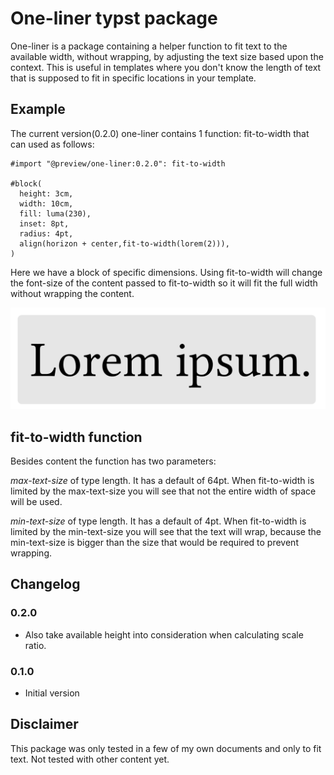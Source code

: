 # One-liner typst package

One-liner is a package containing a helper function to fit text to the available width, without wrapping, by 
adjusting the text size based upon the context. This is useful in templates where you 
don't know the length of text that is supposed to fit in specific locations in your template.

## Example
The current version(0.2.0) one-liner contains 1 function: fit-to-width that can used as follows:

```typst
#import "@preview/one-liner:0.2.0": fit-to-width 

#block(
  height: 3cm,
  width: 10cm,
  fill: luma(230),
  inset: 8pt,
  radius: 4pt,
  align(horizon + center,fit-to-width(lorem(2))),
)
```

Here we have a block of specific dimensions. Using fit-to-width will change the font-size of the content passed 
to fit-to-width so it will fit the full width without wrapping the content.

![Example1](./example1.png "Example1 of Typst one-liner: fit-to-width")

## fit-to-width function
Besides content the function has two parameters:

*max-text-size* of type length. It has a default of 64pt. When fit-to-width is limited by the max-text-size you will see that not
the entire width of space will be used.

*min-text-size* of type length. It has a default of 4pt. When fit-to-width is limited by the min-text-size you will see that the text will wrap,
because the min-text-size is bigger than the size that would be required to prevent wrapping.

## Changelog

### 0.2.0 
- Also take available height into consideration when calculating scale ratio.

### 0.1.0 
- Initial version

## Disclaimer
This package was only tested in a few of my own documents and only to fit text. Not tested with other content yet.